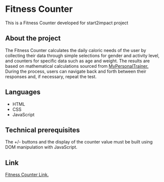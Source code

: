 # Fitness Counter

This is a Fitness Counter developed for start2impact project

## About the project

The Fitness Counter calculates the daily caloric needs of the user by collecting their data through simple selections for gender and activity level, and counters for specific data such as age and weight. The results are based on mathematical calculations sourced from <a href="https://www.my-personaltrainer.it/calcolo-calorie2.html">MyPersonalTrainer.</a><br>
During the process, users can navigate back and forth between their responses and, if necessary, repeat the test.

## Languages

- HTML
- CSS
- JavaScript

## Technical prerequisites

The +/- buttons and the display of the counter value must be built using DOM manipulation with JavaScript.

## Link

<a href="https://rari-fitness-counter.netlify.app">Fitness Counter Link.</a>
